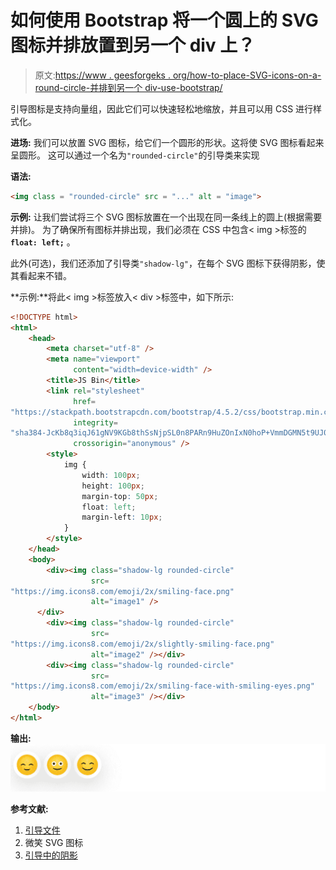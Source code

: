 # 如何使用 Bootstrap 将一个圆上的 SVG 图标并排放置到另一个 div 上？

> 原文:[https://www . geesforgeks . org/how-to-place-SVG-icons-on-a-round-circle-并排到另一个 div-use-bootstrap/](https://www.geeksforgeeks.org/how-to-place-svg-icons-on-a-round-circle-side-by-side-to-another-div-using-bootstrap/)

引导图标是支持向量组，因此它们可以快速轻松地缩放，并且可以用 CSS 进行样式化。

**进场:**
我们可以放置 SVG 图标，给它们一个圆形的形状。这将使 SVG 图标看起来呈圆形。
这可以通过一个名为`"rounded-circle"`的引导类来实现

**语法:**

```html
<img class = "rounded-circle" src = "..." alt = "image">
```

**示例:**
让我们尝试将三个 SVG 图标放置在一个出现在同一条线上的圆上(根据需要并排)。
为了确保所有图标并排出现，我们必须在 CSS 中包含< img >标签的 **`float: left;`** 。

此外(可选)，我们还添加了引导类`"shadow-lg"`，在每个 SVG 图标下获得阴影，使其看起来不错。

**示例:**将此< img >标签放入< div >标签中，如下所示:

```html
<!DOCTYPE html>
<html>
    <head>
        <meta charset="utf-8" />
        <meta name="viewport"
              content="width=device-width" />
        <title>JS Bin</title>
        <link rel="stylesheet"
              href=
"https://stackpath.bootstrapcdn.com/bootstrap/4.5.2/css/bootstrap.min.css" 
              integrity=
"sha384-JcKb8q3iqJ61gNV9KGb8thSsNjpSL0n8PARn9HuZOnIxN0hoP+VmmDGMN5t9UJ0Z" 
              crossorigin="anonymous" />
        <style>
            img {
                width: 100px;
                height: 100px;
                margin-top: 50px;
                float: left;
                margin-left: 10px;
            }
        </style>
    </head>
    <body>
        <div><img class="shadow-lg rounded-circle" 
                  src=
"https://img.icons8.com/emoji/2x/smiling-face.png" 
                  alt="image1" />
      </div>
        <div><img class="shadow-lg rounded-circle" 
                  src=
"https://img.icons8.com/emoji/2x/slightly-smiling-face.png" 
                  alt="image2" /></div>
        <div><img class="shadow-lg rounded-circle" 
                  src=
"https://img.icons8.com/emoji/2x/smiling-face-with-smiling-eyes.png" 
                  alt="image3" /></div>
    </body>
</html>
```

**输出:**
![](img/9b4ab177205e06d24cedc87e1ccf967f.png)

**参考文献:**

1.  [引导文件](https://getbootstrap.com/)
2.  微笑 SVG 图标
3.  [引导中的阴影](https://getbootstrap.com/docs/4.1/utilities/shadows/)